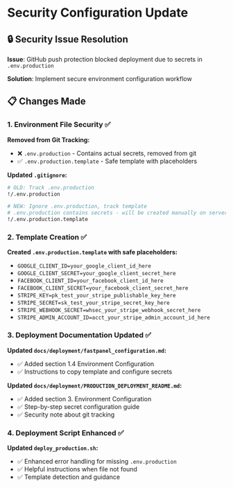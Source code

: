 # Security Configuration Update

## 🔒 Security Issue Resolution

**Issue**: GitHub push protection blocked deployment due to secrets in `.env.production`

**Solution**: Implement secure environment configuration workflow

## 📋 Changes Made

### 1. Environment File Security ✅

**Removed from Git Tracking:**
- ❌ `.env.production` - Contains actual secrets, removed from git
- ✅ `.env.production.template` - Safe template with placeholders

**Updated `.gitignore`:**
```bash
# OLD: Track .env.production
!/.env.production

# NEW: Ignore .env.production, track template
# .env.production contains secrets - will be created manually on server
!/.env.production.template
```

### 2. Template Creation ✅

**Created `.env.production.template` with safe placeholders:**
- `GOOGLE_CLIENT_ID=your_google_client_id_here`
- `GOOGLE_CLIENT_SECRET=your_google_client_secret_here`
- `FACEBOOK_CLIENT_ID=your_facebook_client_id_here`
- `FACEBOOK_CLIENT_SECRET=your_facebook_client_secret_here`
- `STRIPE_KEY=pk_test_your_stripe_publishable_key_here`
- `STRIPE_SECRET=sk_test_your_stripe_secret_key_here`
- `STRIPE_WEBHOOK_SECRET=whsec_your_stripe_webhook_secret_here`
- `STRIPE_ADMIN_ACCOUNT_ID=acct_your_stripe_admin_account_id_here`

### 3. Deployment Documentation Updated ✅

**Updated `docs/deployment/fastpanel_configuration.md`:**
- ✅ Added section 1.4 Environment Configuration
- ✅ Instructions to copy template and configure secrets

**Updated `docs/deployment/PRODUCTION_DEPLOYMENT_README.md`:**
- ✅ Added section 3. Environment Configuration
- ✅ Step-by-step secret configuration guide
- ✅ Security note about git tracking

### 4. Deployment Script Enhanced ✅

**Updated `deploy_production.sh`:**
- ✅ Enhanced error handling for missing `.env.production`
- ✅ Helpful instructions when file not found
- ✅ Template detection and guidance
